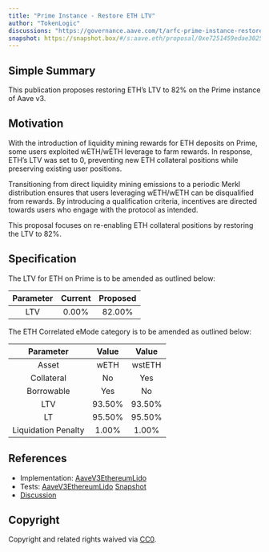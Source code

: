 ```yaml
---
title: "Prime Instance - Restore ETH LTV"
author: "TokenLogic"
discussions: "https://governance.aave.com/t/arfc-prime-instance-restore-eth-ltv/20933"
snapshot: https://snapshot.box/#/s:aave.eth/proposal/0xe7251459edae302517bc471776d82069afb13441b058c9fc989e0c878f13c873
---
```


## Simple Summary

This publication proposes restoring ETH’s LTV to 82% on the Prime instance of Aave v3.

## Motivation

With the introduction of liquidity mining rewards for ETH deposits on Prime, some users exploited wETH/wETH leverage to farm rewards. In response, ETH’s LTV was set to 0, preventing new ETH collateral positions while preserving existing user positions.

Transitioning from direct liquidity mining emissions to a periodic Merkl distribution ensures that users leveraging wETH/wETH can be disqualified from rewards. By introducing a qualification criteria, incentives are directed towards users who engage with the protocol as intended.

This proposal focuses on re-enabling ETH collateral positions by restoring the LTV to 82%.

## Specification

The LTV for ETH on Prime is to be amended as outlined below:

| Parameter | Current | Proposed |
| :-------: | :-----: | :------: |
|    LTV    |  0.00%  |  82.00%  |

The ETH Correlated eMode category is to be amended as outlined below:

|      Parameter      | Value  | Value  |
| :-----------------: | :----: | :----: |
|        Asset        |  wETH  | wstETH |
|     Collateral      |   No   |  Yes   |
|     Borrowable      |  Yes   |   No   |
|         LTV         | 93.50% | 93.50% |
|         LT          | 95.50% | 95.50% |
| Liquidation Penalty | 1.00%  | 1.00%  |

## References

- Implementation: [AaveV3EthereumLido](https://github.com/bgd-labs/aave-proposals-v3/blob/f22d1d68c4e0c3f0bc8fc5370fd15e9c36947673/src/20250210_AaveV3EthereumLido_PrimeInstanceRestoreETHLTV/AaveV3EthereumLido_PrimeInstanceRestoreETHLTV_20250210.sol)
- Tests: [AaveV3EthereumLido](https://github.com/bgd-labs/aave-proposals-v3/blob/f22d1d68c4e0c3f0bc8fc5370fd15e9c36947673/src/20250210_AaveV3EthereumLido_PrimeInstanceRestoreETHLTV/AaveV3EthereumLido_PrimeInstanceRestoreETHLTV_20250210.t.sol)
  [Snapshot](https://snapshot.box/#/s:aave.eth/proposal/0xe7251459edae302517bc471776d82069afb13441b058c9fc989e0c878f13c873)
- [Discussion](https://governance.aave.com/t/arfc-prime-instance-restore-eth-ltv/20933)

## Copyright

Copyright and related rights waived via [CC0](https://creativecommons.org/publicdomain/zero/1.0/).
